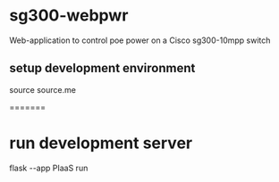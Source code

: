 # sg300-webpwr
Web-application to control poe power on a Cisco sg300-10mpp switch

## setup development environment
source source.me

=======
# run development server
flask --app PIaaS run
